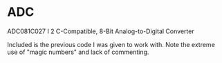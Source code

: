 # ADC
 ADC081C027 I 2 C-Compatible, 8-Bit Analog-to-Digital Converter

Included is the previous code I was given to work with. Note the extreme use of "magic numbers" and lack of commenting. 
